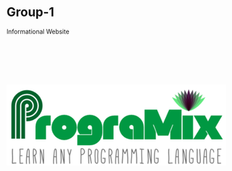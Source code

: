 # Group-1
Informational Website
<!DOCTYPE html>
<html lang="en">

<body>
    <center>
    <img src="images/logo-white-580px.png" style="margin-top: 100px"></center>
	</html>